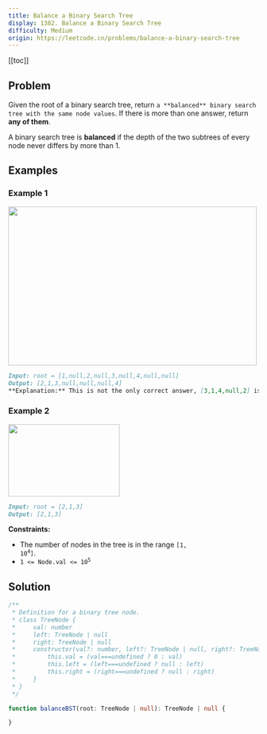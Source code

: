 ```yaml
---
title: Balance a Binary Search Tree
display: 1382. Balance a Binary Search Tree
difficulty: Medium
origin: https://leetcode.cn/problems/balance-a-binary-search-tree
---
```


[[toc]]

## Problem

Given the root of a binary search tree, return `a **balanced** binary search tree with the same node values`. If there is more than one answer, return **any of them**.

A binary search tree is **balanced** if the depth of the two subtrees of every node never differs by more than 1.

## Examples

### Example 1

<img alt="" src="https://assets.leetcode.com/uploads/2021/08/10/balance1-tree.jpg" style="width: 500px; height: 319px;" />

```md
Input: root = [1,null,2,null,3,null,4,null,null]
Output: [2,1,3,null,null,null,4]
**Explanation:** This is not the only correct answer, [3,1,4,null,2] is also correct.
```

### Example 2

<img alt="" src="https://assets.leetcode.com/uploads/2021/08/10/balanced2-tree.jpg" style="width: 224px; height: 145px;" />

```md
Input: root = [2,1,3]
Output: [2,1,3]
```

**Constraints:**

- The number of nodes in the tree is in the range <code>[1, 10<sup>4</sup>]</code>.
- <code>1 <= Node.val <= 10<sup>5</sup></code>

## Solution

```ts
/**
 * Definition for a binary tree node.
 * class TreeNode {
 *     val: number
 *     left: TreeNode | null
 *     right: TreeNode | null
 *     constructor(val?: number, left?: TreeNode | null, right?: TreeNode | null) {
 *         this.val = (val===undefined ? 0 : val)
 *         this.left = (left===undefined ? null : left)
 *         this.right = (right===undefined ? null : right)
 *     }
 * }
 */

function balanceBST(root: TreeNode | null): TreeNode | null {

}
```

